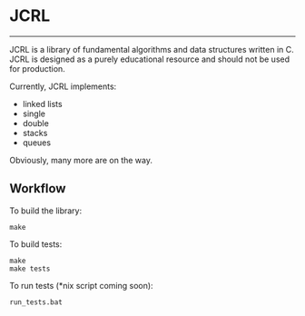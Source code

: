 # JCRL #
---

JCRL is a library of fundamental algorithms and data structures written in C. JCRL is designed as a purely educational resource and should not be used for production. 

Currently, JCRL implements:

 - linked lists
  - single
  - double
 - stacks
 - queues

Obviously, many more are on the way.

## Workflow ##

To build the library:

    make

To build tests:

    make
    make tests

To run tests (*nix script coming soon):

    run_tests.bat
